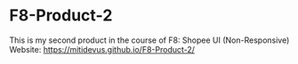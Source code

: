 # F8-Product-2
This is my second product in the course of F8: Shopee UI (Non-Responsive)
Website: https://mitidevus.github.io/F8-Product-2/
